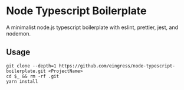 # Node Typescript Boilerplate

A minimalist node.js typescript boilerplate with eslint, prettier, jest, and nodemon.

## Usage

```shell
git clone --depth=1 https://github.com/eingress/node-typescript-boilerplate.git <ProjectName>
cd $_ && rm -rf .git
yarn install
```
